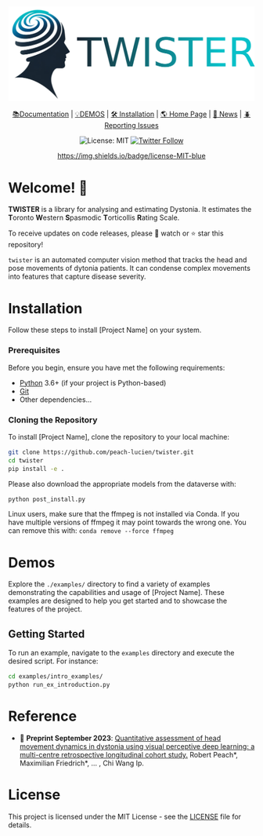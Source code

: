 <div align="center">


<p align="center">
  <img src="./artwork/twister_header.png" alt="plot">
</p>



[📚Documentation]() |
[💡DEMOS]() |
[🛠️ Installation]() |
[🌎 Home Page]() |
[🚨 News]() |
[🪲 Reporting Issues](https://github.com/peach-lucien/twister)



![License: MIT](https://img.shields.io/badge/license-MIT-blue)
[![Twitter Follow](https://shields.io/twitter/follow/RobertPeach15.svg)](https://twitter.com/RobertPeach15)

https://img.shields.io/badge/license-MIT-blue

</div>

# Welcome! 👋


**TWISTER** is a library for analysing and estimating Dystonia. It estimates the **T**oronto **W**estern **S**pasmodic **T**orticollis **R**ating Scale.  

To receive updates on code releases, please 👀 watch or ⭐️ star this repository!

``twister`` is an automated computer vision method that tracks the head and pose movements of dytonia patients.
It can condense complex movements into features that capture disease severity.

# Installation


Follow these steps to install [Project Name] on your system.

### Prerequisites

Before you begin, ensure you have met the following requirements:
- [Python](https://www.python.org/downloads/) 3.6+ (if your project is Python-based)
- [Git](https://git-scm.com/downloads)
- Other dependencies...

### Cloning the Repository

To install [Project Name], clone the repository to your local machine:

```bash
git clone https://github.com/peach-lucien/twister.git
cd twister
pip install -e .
```

Please also download the appropriate models from the dataverse with:

```bash
python post_install.py
```
Linux users, make sure that the ffmpeg is not installed via Conda. If you have multiple versions of ffmpeg it may point towards the wrong one. You can remove this with:
```conda remove --force ffmpeg```

# Demos

Explore the `./examples/` directory to find a variety of examples demonstrating the capabilities and usage of [Project Name]. These examples are designed to help you get started and to showcase the features of the project.

## Getting Started

To run an example, navigate to the `examples` directory and execute the desired script. For instance:

```bash
cd examples/intro_examples/
python run_ex_introduction.py
```

# Reference

- 📄 **Preprint September 2023**:
  [Quantitative assessment of head movement dynamics in dystonia using visual perceptive deep learning: a multi-centre retrospective longitudinal cohort study.](https://www.medrxiv.org/content/10.1101/2023.09.11.23295260v1)
  Robert Peach*, Maximilian Friedrich*, ... , Chi Wang Ip.

# License

This project is licensed under the MIT License - see the [LICENSE](LICENSE) file for details.

